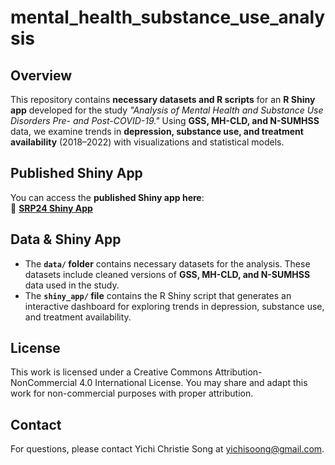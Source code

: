 # mental_health_substance_use_analysis

## Overview
This repository contains **necessary datasets and R scripts** for an **R Shiny app** developed for the study *"Analysis of Mental Health and Substance Use Disorders Pre- and Post-COVID-19."* Using **GSS, MH-CLD, and N-SUMHSS** data, we examine trends in **depression, substance use, and treatment availability** (2018–2022) with visualizations and statistical models.

## Published Shiny App
You can access the **published Shiny app here**:  
🔗 **[SRP24 Shiny App](https://christie-song.shinyapps.io/SRP24shiny/)**  

## Data & Shiny App
- The **`data/` folder** contains necessary datasets for the analysis. These datasets include cleaned versions of **GSS, MH-CLD, and N-SUMHSS** data used in the study.
- The **`shiny_app/` file** contains the R Shiny script that generates an interactive dashboard for exploring trends in depression, substance use, and treatment availability.

## License
This work is licensed under a Creative Commons Attribution-NonCommercial 4.0 International License.
You may share and adapt this work for non-commercial purposes with proper attribution.

## Contact
For questions, please contact Yichi Christie Song at yichisoong@gmail.com.
